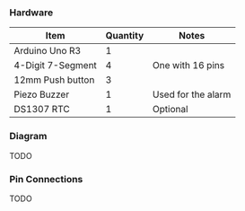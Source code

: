 ### Hardware

| Item              | Quantity | Notes              |
| ----------------- | -------- | ------------------ |
| Arduino Uno R3    | 1        |                    |
| 4-Digit 7-Segment | 4        | One with 16 pins   |
| 12mm Push button  | 3        |                    |
| Piezo Buzzer      | 1        | Used for the alarm |
| DS1307 RTC        | 1        | Optional           |

### Diagram

TODO

### Pin Connections

TODO

